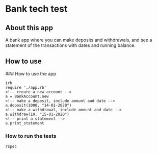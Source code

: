 # Bank tech test

## About this app
A bank app where you can make deposits and withdrawals, and see a statement of the transactions with dates and running balance. 

## How to use
### How to use the app
```
irb
require './app.rb'
<!-- create a new account -->
a = BankAccount.new
<!-- make a deposit, include amount and date -->
a.deposit(1000, "14-01-2020")
<!-- make a withdrawal, include amount and date -->
a.withdraw(10, "15-01-2020")
<!-- print a statement -->
a.print_statement
```
### How to run the tests
```
rspec
```

